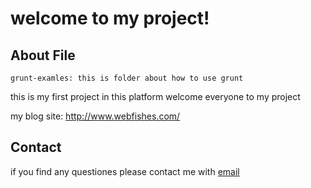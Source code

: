 welcome to my project!
===

## About File

	grunt-examles: this is folder about how to use grunt
	

this is my first project in this platform welcome everyone to my project

my blog site: <http://www.webfishes.com/>


## Contact

if you find any questiones please contact me with [email](qqcome110@163.com)


